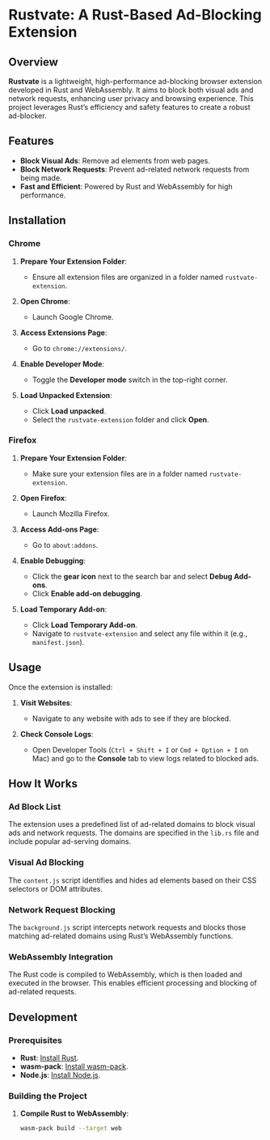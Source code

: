 
# Rustvate: A Rust-Based Ad-Blocking Extension

## Overview

**Rustvate** is a lightweight, high-performance ad-blocking browser extension developed in Rust and WebAssembly. It aims to block both visual ads and network requests, enhancing user privacy and browsing experience. This project leverages Rust’s efficiency and safety features to create a robust ad-blocker.
## Features
- **Block Visual Ads**: Remove ad elements from web pages.
- **Block Network Requests**: Prevent ad-related network requests from being made.
- **Fast and Efficient**: Powered by Rust and WebAssembly for high performance.
## Installation

### Chrome

1. **Prepare Your Extension Folder**:
   - Ensure all extension files are organized in a folder named `rustvate-extension`.

2. **Open Chrome**:
   - Launch Google Chrome.

3. **Access Extensions Page**:
   - Go to `chrome://extensions/`.

4. **Enable Developer Mode**:
   - Toggle the **Developer mode** switch in the top-right corner.

5. **Load Unpacked Extension**:
   - Click **Load unpacked**.
   - Select the `rustvate-extension` folder and click **Open**.

### Firefox

1. **Prepare Your Extension Folder**:
   - Make sure your extension files are in a folder named `rustvate-extension`.

2. **Open Firefox**:
   - Launch Mozilla Firefox.

3. **Access Add-ons Page**:
   - Go to `about:addons`.

4. **Enable Debugging**:
   - Click the **gear icon** next to the search bar and select **Debug Add-ons**.
   - Click **Enable add-on debugging**.

5. **Load Temporary Add-on**:
   - Click **Load Temporary Add-on**.
   - Navigate to `rustvate-extension` and select any file within it (e.g., `manifest.json`).

## Usage

Once the extension is installed:

1. **Visit Websites**:
   - Navigate to any website with ads to see if they are blocked.

2. **Check Console Logs**:
   - Open Developer Tools (`Ctrl + Shift + I` or `Cmd + Option + I` on Mac) and go to the **Console** tab to view logs related to blocked ads.

## How It Works

### Ad Block List

The extension uses a predefined list of ad-related domains to block visual ads and network requests. The domains are specified in the `lib.rs` file and include popular ad-serving domains.

### Visual Ad Blocking

The `content.js` script identifies and hides ad elements based on their CSS selectors or DOM attributes.

### Network Request Blocking

The `background.js` script intercepts network requests and blocks those matching ad-related domains using Rust’s WebAssembly functions.

### WebAssembly Integration

The Rust code is compiled to WebAssembly, which is then loaded and executed in the browser. This enables efficient processing and blocking of ad-related requests.

## Development

### Prerequisites

- **Rust**: [Install Rust](https://www.rust-lang.org/).
- **wasm-pack**: [Install wasm-pack](https://rustwasm.github.io/wasm-pack/installer/).
- **Node.js**: [Install Node.js](https://nodejs.org/).

### Building the Project

1. **Compile Rust to WebAssembly**:
   ```bash
   wasm-pack build --target web
   ```





